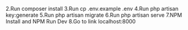 2.Run composer install
3.Run cp .env.example .env
4.Run php artisan key:generate
5.Run php artisan migrate
6.Run php artisan serve
7.NPM Install and NPM Run Dev
8.Go to link localhost:8000
